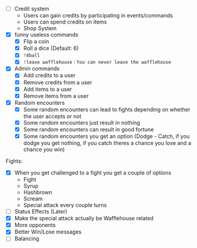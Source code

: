 - [ ] Credit system
    - Users can gain credits by participating in events/commands
    - Users can spend credits on items
    - Shop System
- [x] funny useless commands
    - [x] Flip a coin
    - [x] Roll a dice (Default: 6)
    - [x] `!8ball`
    - [x] `!leave wafflehouse` : `You can never leave the wafflehouse`
- [x] Admin commands
    - [x] Add credits to a user
    - [x] Remove credits from a user
    - [x] Add items to a user
    - [x] Remove items from a user
- [x] Random encounters
    - [x] Some random encounters can lead to fights depending on whether the user accepts or not
    - [x] Some random encounters just result in nothing
    - [x] Some random encounters can result in good fortune
    - [x] Some random encounters you get an option (Dodge - Catch, if you dodge you get nothing, if you catch theres a chance you lose and a chance you win)

Fights:
- [x] When you get challenged to a fight you get a couple of options
    - Fight
    - Syrup
    - Hashbrown
    - Scream
    - Special attack every couple turns
- [ ] Status Effects (Later)
- [x] Make the special attack actually be Wafflehouse related
- [x] More opponents
- [x] Better Win/Lose messages
- [ ] Balancing

